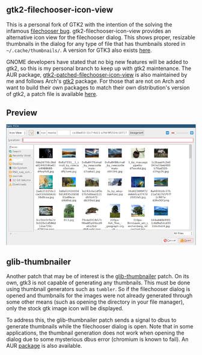 ## gtk2-filechooser-icon-view
This is a personal fork of GTK2 with the intention of the solving the infamous [filechooser bug](https://bugzilla.gnome.org/show_bug.cgi?id=141154&). gtk2-filechooser-icon-view provides an alternative icon view for the filechooser dialog. This shows proper, resizable thumbnails in the dialog for any type of file that has thumbnails stored in ``~/.cache/thumbnails/``. A version for GTK3 also exists [here](https://github.com/Dudemanguy/gtk/tree/gtk3-filechooser-icon-view). 


GNOME developers have stated that no big new features will be added to gtk2, so this is my personal branch to keep up with gtk2 maintenance. The AUR package, [gtk2-patched-filechooser-icon-view](https://aur.archlinux.org/packages/gtk2-patched-filechooser-icon-view/) is also maintained by me and follows Arch's [gtk2](https://www.archlinux.org/packages/extra/x86_64/gtk2/) package. For those that are not on Arch and want to build their own packages to match their own distribution's version of gtk2, a patch file is available [here](https://gist.github.com/Dudemanguy/d70734d5bdf82e79cbfb22894fac8a1b).

## Preview
![image](https://raw.githubusercontent.com/Dudemanguy/gtk/gtk2-filechooser-icon-view/gtk2iconview.png)

## glib-thumbnailer
Another patch that may be of interest is the [glib-thumbnailer](https://gist.github.com/Dudemanguy/d199759b46a79782cc1b301649dec8a5) patch. On its own, gtk3 is not capable of generating any thumbnails. This must be done using thumbnail generators such as ``tumbler``. So if the filechooser dialog is opened and thumbnails for the images were not already generated through some other means (such as opening the directory in your file manager), only the stock gtk image icon will be displayed. 

To address this, the glib-thumbnailer patch sends a signal to dbus to generate thumbnails while the filechooser dialog is open. Note that in some applications, the thumbnail generation does not work when opening the dialog due to some mysterious dbus error (chromium is known to fail). An AUR [package](https://aur.archlinux.org/packages/glib2-patched-thumbnailer/) is also available.
